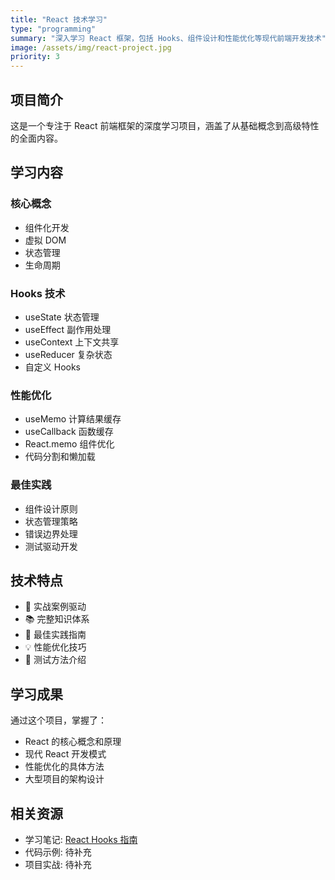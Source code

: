 ```yaml
---
title: "React 技术学习"
type: "programming"
summary: "深入学习 React 框架，包括 Hooks、组件设计和性能优化等现代前端开发技术"
image: /assets/img/react-project.jpg
priority: 3
---
```


## 项目简介

这是一个专注于 React 前端框架的深度学习项目，涵盖了从基础概念到高级特性的全面内容。

## 学习内容

### 核心概念
- 组件化开发
- 虚拟 DOM
- 状态管理
- 生命周期

### Hooks 技术
- useState 状态管理
- useEffect 副作用处理
- useContext 上下文共享
- useReducer 复杂状态
- 自定义 Hooks

### 性能优化
- useMemo 计算结果缓存
- useCallback 函数缓存
- React.memo 组件优化
- 代码分割和懒加载

### 最佳实践
- 组件设计原则
- 状态管理策略
- 错误边界处理
- 测试驱动开发

## 技术特点

- 🎯 实战案例驱动
- 📚 完整知识体系
- 🔧 最佳实践指南
- 💡 性能优化技巧
- 🧪 测试方法介绍

## 学习成果

通过这个项目，掌握了：
- React 的核心概念和原理
- 现代 React 开发模式
- 性能优化的具体方法
- 大型项目的架构设计

## 相关资源

- 学习笔记: [React Hooks 指南](/blog/2024/01/15/react-hooks-guide/)
- 代码示例: 待补充
- 项目实战: 待补充